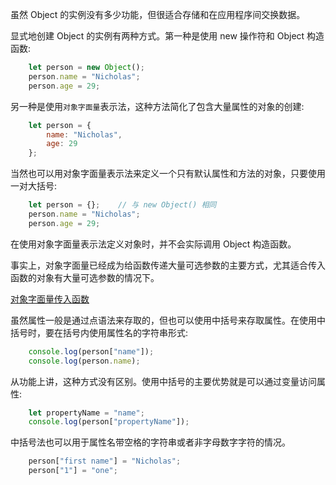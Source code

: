 
虽然 Object 的实例没有多少功能，但很适合存储和在应用程序间交换数据。

显式地创建 Object 的实例有两种方式。第一种是使用 new 操作符和 Object 构造函数:
```js
    let person = new Object();
    person.name = "Nicholas";
    person.age = 29;
```
另一种是使用`对象字面量`表示法，这种方法简化了包含大量属性的对象的创建:
```js
    let person = {
        name: "Nicholas",
        age: 29
    };
```
当然也可以用对象字面量表示法来定义一个只有默认属性和方法的对象，只要使用一对大括号:
```js
    let person = {};    // 与 new Object() 相同
    person.name = "Nicholas";
    person.age = 29;
```
在使用对象字面量表示法定义对象时，并不会实际调用 Object 构造函数。

事实上，对象字面量已经成为给函数传递大量可选参数的主要方式，尤其适合传入函数的对象有大量可选参数的情况下。

[对象字面量传入函数](t/01_object_literal.js)

虽然属性一般是通过点语法来存取的，但也可以使用中括号来存取属性。在使用中括号时，要在括号内使用属性名的字符串形式:
```js
    console.log(person["name"]);
    console.log(person.name);
```
从功能上讲，这种方式没有区别。使用中括号的主要优势就是可以通过变量访问属性:
```js
    let propertyName = "name";
    console.log(person["propertyName"]);
```
中括号法也可以用于属性名带空格的字符串或者非字母数字字符的情况。
```js
    person["first name"] = "Nicholas";
    person["1"] = "one";
```
